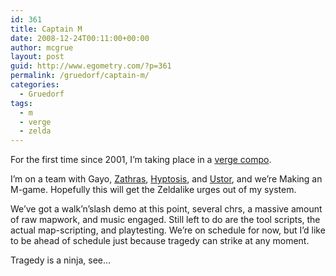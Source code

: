 ```yaml
---
id: 361
title: Captain M
date: 2008-12-24T00:11:00+00:00
author: mcgrue
layout: post
guid: http://www.egometry.com/?p=361
permalink: /gruedorf/captain-m/
categories:
  - Gruedorf
tags:
  - m
  - verge
  - zelda
---
```

For the first time since 2001, I&#8217;m taking place in a [verge compo](http://beta.verge-rpg.com/forums/news/240hov-how-about-m-has-begun).

I&#8217;m on a team with Gayo, [Zathras](http://zath.org/), [Hyptosis](http://lorestrome.com), and [Ustor](http://wundermint.com), and we&#8217;re Making an M-game. Hopefully this will get the Zeldalike urges out of my system.

We&#8217;ve got a walk&#8217;n&#8217;slash demo at this point, several chrs, a massive amount of raw mapwork, and music engaged. Still left to do are the tool scripts, the actual map-scripting, and playtesting. We&#8217;re on schedule for now, but I&#8217;d like to be ahead of schedule just because tragedy can strike at any moment.

Tragedy is a ninja, see&#8230;